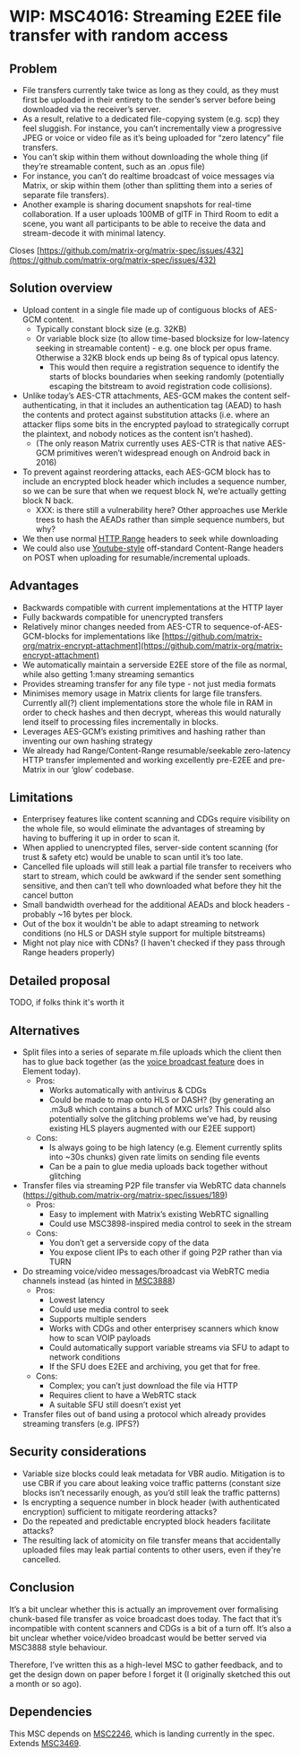 # WIP: MSC4016: Streaming E2EE file transfer with random access

## Problem

* File transfers currently take twice as long as they could, as they must first be uploaded in their entirety to the sender’s server before being downloaded via the receiver’s server.
* As a result, relative to a dedicated file-copying system (e.g. scp) they feel sluggish. For instance, you can’t incrementally view a progressive JPEG or voice or video file as it’s being uploaded for “zero latency” file transfers.
* You can’t skip within them without downloading the whole thing (if they’re streamable content, such as an .opus file)
* For instance, you can’t do realtime broadcast of voice messages via Matrix, or skip within them (other than splitting them into a series of separate file transfers).
* Another example is sharing document snapshots for real-time collaboration. If a user uploads 100MB of glTF in Third Room to edit a scene, you want all participants to be able to receive the data and stream-decode it with minimal latency.

Closes [https://github.com/matrix-org/matrix-spec/issues/432](https://github.com/matrix-org/matrix-spec/issues/432) 

## Solution overview

* Upload content in a single file made up of contiguous blocks of AES-GCM content.
    * Typically constant block size (e.g. 32KB)
    * Or variable block size (to allow time-based blocksize for low-latency seeking in streamable content) - e.g. one block per opus frame.  Otherwise a 32KB block ends up being 8s of typical opus latency.
        * This would then require a registration sequence to identify the starts of blocks boundaries when seeking randomly (potentially escaping the bitstream to avoid registration code collisions).
* Unlike today’s AES-CTR attachments, AES-GCM makes the content self-authenticating, in that it includes an authentication tag (AEAD) to hash the contents and protect against substitution attacks (i.e. where an attacker flips some bits in the encrypted payload to strategically corrupt the plaintext, and nobody notices as the content isn’t hashed).
    * (The only reason Matrix currently uses AES-CTR is that native AES-GCM primitives weren’t widespread enough on Android back in 2016)
* To prevent against reordering attacks, each AES-GCM block has to include an encrypted block header which includes a sequence number, so we can be sure that when we request block N, we’re actually getting block N back.
    * XXX: is there still a vulnerability here? Other approaches use Merkle trees to hash the AEADs rather than simple sequence numbers, but why?
* We then use normal [HTTP Range](https://datatracker.ietf.org/doc/html/rfc2616#section-14.35.1) headers to seek while downloading
* We could also use [Youtube-style](https://developers.google.com/youtube/v3/guides/using_resumable_upload_protocol) off-standard Content-Range headers on POST when uploading for resumable/incremental uploads.

## Advantages

* Backwards compatible with current implementations at the HTTP layer
* Fully backwards compatible for unencrypted transfers
* Relatively minor changes needed from AES-CTR to sequence-of-AES-GCM-blocks for implementations like [https://github.com/matrix-org/matrix-encrypt-attachment](https://github.com/matrix-org/matrix-encrypt-attachment)  
* We automatically maintain a serverside E2EE store of the file as normal, while also getting 1:many streaming semantics
* Provides streaming transfer for any file type - not just media formats
* Minimises memory usage in Matrix clients for large file transfers. Currently all(?) client implementations store the whole file in RAM in order to check hashes and then decrypt, whereas this would naturally lend itself to processing files incrementally in blocks.
* Leverages AES-GCM’s existing primitives and hashing rather than inventing our own hashing strategy
* We already had Range/Content-Range resumable/seekable zero-latency HTTP transfer implemented and working excellently pre-E2EE and pre-Matrix in our ‘glow’ codebase.

## Limitations

* Enterprisey features like content scanning and CDGs require visibility on the whole file, so would eliminate the advantages of streaming by having to buffering it up in order to scan it.
* When applied to unencrypted files, server-side content scanning (for trust & safety etc) would be unable to scan until it’s too late.
* Cancelled file uploads will still leak a partial file transfer to receivers who start to stream, which could be awkward if the sender sent something sensitive, and then can’t tell who downloaded what before they hit the cancel button
* Small bandwidth overhead for the additional AEADs and block headers - probably ~16 bytes per block.
* Out of the box it wouldn't be able to adapt streaming to network conditions (no HLS or DASH style support for multiple bitstreams)
* Might not play nice with CDNs? (I haven't checked if they pass through Range headers properly)

## Detailed proposal

TODO, if folks think it's worth it

## Alternatives

* Split files into a series of separate m.file uploads which the client then has to glue back together (as the [voice broadcast feature](https://github.com/vector-im/element-meta/discussions/632) does in Element today).
    * Pros:
        * Works automatically with antivirus & CDGs
        * Could be made to map onto HLS or DASH? (by generating an .m3u8 which contains a bunch of MXC urls? This could also potentially solve the glitching problems we’ve had, by reusing existing HLS players augmented with our E2EE support)
    * Cons:
        * Is always going to be high latency (e.g. Element currently splits into ~30s chunks) given rate limits on sending file events
        * Can be a pain to glue media uploads back together without glitching
* Transfer files via streaming P2P file transfer via WebRTC data channels (https://github.com/matrix-org/matrix-spec/issues/189)
    * Pros:
        * Easy to implement with Matrix’s existing WebRTC signalling
        * Could use MSC3898-inspired media control to seek in the stream
    * Cons:
        * You don’t get a serverside copy of the data
        * You expose client IPs to each other if going P2P rather than via TURN
* Do streaming voice/video messages/broadcast via WebRTC media channels instead (as hinted in [MSC3888](https://github.com/matrix-org/matrix-spec-proposals/pull/3888))
    * Pros:
        * Lowest latency
        * Could use media control to seek
        * Supports multiple senders
        * Works with CDGs and other enterprisey scanners which know how to scan VOIP payloads
        * Could automatically support variable streams via SFU to adapt to network conditions
        * If the SFU does E2EE and archiving, you get that for free.
    * Cons:
        * Complex; you can’t just download the file via HTTP
        * Requires client to have a WebRTC stack
        * A suitable SFU still doesn’t exist yet
* Transfer files out of band using a protocol which already provides streaming transfers (e.g. IPFS?)

## Security considerations

* Variable size blocks could leak metadata for VBR audio.  Mitigation is to use CBR if you care about leaking voice traffic patterns (constant size blocks isn’t necessarily enough, as you’d still leak the traffic patterns)
* Is encrypting a sequence number in block header (with authenticated encryption) sufficient to mitigate reordering attacks?
* Do the repeated and predictable encrypted block headers facilitate attacks?
* The resulting lack of atomicity on file transfer means that accidentally uploaded files may leak partial contents to other users, even if they're cancelled.

## Conclusion

It’s a bit unclear whether this is actually an improvement over formalising chunk-based file transfer as voice broadcast does today.  The fact that it’s incompatible with content scanners and CDGs is a bit of a turn off.  It’s also a bit unclear whether voice/video broadcast would be better served via MSC3888 style behaviour.

Therefore, I’ve written this as a high-level MSC to gather feedback, and to get the design down on paper before I forget it (I originally sketched this out a month or so ago).

## Dependencies

This MSC depends on [MSC2246](https://github.com/matrix-org/matrix-spec-proposals/pull/2246), which is landing currently in the spec.
Extends [MSC3469](https://github.com/matrix-org/matrix-spec-proposals/pull/3469).